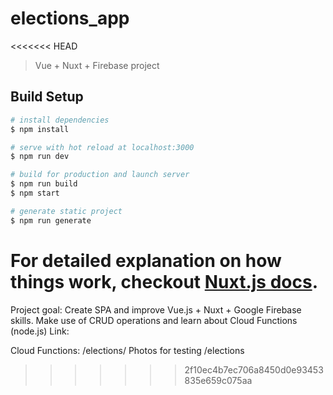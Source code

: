 # elections_app

<<<<<<< HEAD
> Vue + Nuxt + Firebase project

## Build Setup

``` bash
# install dependencies
$ npm install

# serve with hot reload at localhost:3000
$ npm run dev

# build for production and launch server
$ npm run build
$ npm start

# generate static project
$ npm run generate
```

For detailed explanation on how things work, checkout [Nuxt.js docs](https://nuxtjs.org).
=======

Project goal: Create SPA and improve Vue.js + Nuxt + Google Firebase skills. Make use of CRUD operations and learn about Cloud Functions (node.js)
Link:

Cloud Functions: /elections/
Photos for testing /elections

>>>>>>> 2f10ec4b7ec706a8450d0e93453835e659c075aa
